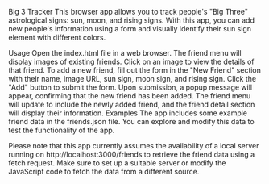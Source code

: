 Big 3 Tracker
This browser app allows you to track people's "Big Three" astrological signs: sun, moon, and rising signs. With this app, you can add new people's information using a form and visually identify their sun sign element with different colors.


Usage
Open the index.html file in a web browser.
The friend menu will display images of existing friends. Click on an image to view the details of that friend.
To add a new friend, fill out the form in the "New Friend" section with their name, image URL, sun sign, moon sign, and rising sign. Click the "Add" button to submit the form.
Upon submission, a popup message will appear, confirming that the new friend has been added.
The friend menu will update to include the newly added friend, and the friend detail section will display their information.
Examples
The app includes some example friend data in the friends.json file. You can explore and modify this data to test the functionality of the app.

Please note that this app currently assumes the availability of a local server running on http://localhost:3000/friends to retrieve the friend data using a fetch request. Make sure to set up a suitable server or modify the JavaScript code to fetch the data from a different source.

